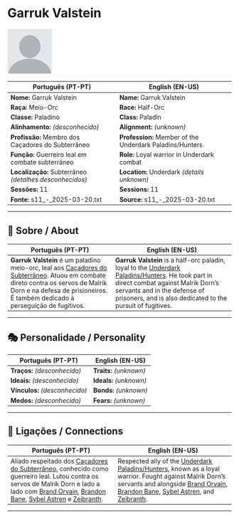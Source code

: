 # Garruk Valstein

![Garruk Valstein](docs/assets/npc/npc_blank.png)

| **Português (PT-PT)** | **English (EN-US)** |
| --------------------- | ------------------- |
| **Nome:** Garruk Valstein | **Name:** Garruk Valstein |
| **Raça:** Meio-Orc | **Race:** Half-Orc |
| **Classe:** Paladino | **Class:** Paladin |
| **Alinhamento:** *(desconhecido)* | **Alignment:** *(unknown)* |
| **Profissão:** Membro dos Caçadores do Subterrâneo | **Profession:** Member of the Underdark Paladins/Hunters |
| **Função:** Guerreiro leal em combate subterrâneo | **Role:** Loyal warrior in Underdark combat |
| **Localização:** Subterrâneo *(detalhes desconhecidos)* | **Location:** Underdark *(details unknown)* |
| **Sessões:** 11 | **Sessions:** 11 |
| **Fonte:** s11_-_2025-03-20.txt | **Source:** s11_-_2025-03-20.txt |

---

## 📖 Sobre / About

| **Português (PT-PT)**                                                                                                                                                                                                                                    | **English (EN-US)**                                                                                                                                                                                                 |
| -------------------------------------------------------------------------------------------------------------------------------------------------------------------------------------------------------------------------------------------------------- | ------------------------------------------------------------------------------------------------------------------------------------------------------------------------------------------------------------------- |
| **Garruk Valstein** é um paladino meio-orc, leal aos [Caçadores do Subterrâneo](underdark_paladins.md). Atuou em combate direto contra os servos de Malrik Dorn e na defesa de prisioneiros. É também dedicado à perseguição de fugitivos. | **Garruk Valstein** is a half-orc paladin, loyal to the [Underdark Paladins/Hunters](underdark_paladins.md). He took part in direct combat against Malrik Dorn’s servants and in the defense of prisoners, and is also dedicated to the pursuit of fugitives. |

---

## 🎭 Personalidade / Personality

| **Português (PT-PT)** | **English (EN-US)** |
| --------------------- | ------------------- |
| **Traços:** *(desconhecido)* | **Traits:** *(unknown)* |
| **Ideais:** *(desconhecido)* | **Ideals:** *(unknown)* |
| **Vínculos:** *(desconhecido)* | **Bonds:** *(unknown)* |
| **Medos:** *(desconhecido)* | **Fears:** *(unknown)* |

---

## 🔗 Ligações / Connections

| **Português (PT-PT)** | **English (EN-US)** |
| --------------------- | ------------------- |
| Aliado respeitado dos [Caçadores do Subterrâneo](underdark_paladins.md), conhecido como guerreiro leal. Lutou contra os servos de Malrik Dorn e lado a lado com [Brand Orvain](docs/npc/Underdark%20Paladin/brand_orvain.md), [Brandon Bane](docs/npc/Underdark%20Paladin/brandon_bane.md), [Sybel Astren](docs/npc/Underdark%20Paladin/sybel_astren.md) e [Zeibranth](docs/npc/Underdark%20Paladin/zeibranth.md). | Respected ally of the [Underdark Paladins/Hunters](underdark_paladins.md), known as a loyal warrior. Fought against Malrik Dorn’s servants and alongside [Brand Orvain](docs/npc/Underdark%20Paladin/brand_orvain.md), [Brandon Bane](docs/npc/Underdark%20Paladin/brandon_bane.md), [Sybel Astren](docs/npc/Underdark%20Paladin/sybel_astren.md), and [Zeibranth](docs/npc/Underdark%20Paladin/zeibranth.md). |

---
